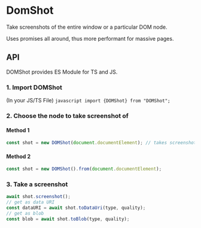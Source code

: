 # DomShot

Take screenshots of the entire window or a particular DOM node.

Uses promises all around, thus more performant for massive pages.

## API

DOMShot provides ES Module for TS and JS.

### 1. Import DOMShot

(In your JS/TS File)
`javascript import {DOMShot} from "DOMShot";`

### 2. Choose the node to take screenshot of

#### Method 1

```javascript
const shot = new DOMShot(document.documentElement); // takes screenshot of the entire pag
```

#### Method 2

```javascript
const shot = new DOMShot().from(document.documentElement);
```

### 3. Take a screenshot

```javascript
await shot.screenshot();
// get as data URI
const dataURI = await shot.toDataUri(type, quality);
// get as blob
const blob = await shot.toBlob(type, quality);
```
